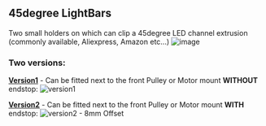 ## 45degree LightBars
Two small holders on which can clip a 45degree LED channel extrusion (commonly available, Aliexpress, Amazon etc...)
![image](https://github.com/MirageC79/HevORT/blob/master/files/Components/Enclosure/Lighting/images/LEDchannel45deg_clipassembly.png)

### Two versions:
[**Version1**](https://github.com/MirageC79/HevORT/blob/master/files/Components/Enclosure/Lighting/LED_45deg_Channel_Clip%20v6.stl) - Can be fitted next to the front Pulley or Motor mount **WITHOUT** endstop:
![version1](https://github.com/MirageC79/HevORT/blob/master/files/Components/Enclosure/Lighting/images/LEDchannel45deg_clip.png)
 
[**Version2**](https://github.com/MirageC79/HevORT/blob/master/files/Components/Enclosure/Lighting/LED_45deg_Channel_Clip_8mmShift%20v1.stl) - Can be fitted next to the front Pulley or Motor mount **WITH** endstop:
![version2 - 8mm Offset](https://github.com/MirageC79/HevORT/blob/master/files/Components/Enclosure/Lighting/images/LEDchannel45deg_8mm%20offset_clip.png)
